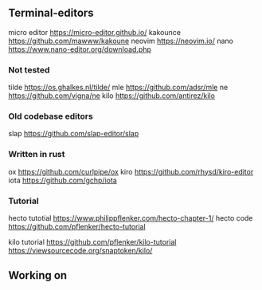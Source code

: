## Terminal-editors
micro editor https://micro-editor.github.io/
kakounce https://github.com/mawww/kakoune
neovim https://neovim.io/
nano https://www.nano-editor.org/download.php

### Not tested
tilde https://os.ghalkes.nl/tilde/
mle https://github.com/adsr/mle
ne https://github.com/vigna/ne
kilo https://github.com/antirez/kilo

### Old codebase editors
slap https://github.com/slap-editor/slap

### Written in rust
ox https://github.com/curlpipe/ox
kiro https://github.com/rhysd/kiro-editor
iota https://github.com/gchp/iota

### Tutorial
hecto tutotial https://www.philippflenker.com/hecto-chapter-1/
hecto code https://github.com/pflenker/hecto-tutorial

kilo tutorial https://github.com/pflenker/kilo-tutorial
https://viewsourcecode.org/snaptoken/kilo/

## Working on

